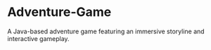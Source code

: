 # Adventure-Game
A Java-based adventure game featuring an immersive storyline and interactive gameplay.
